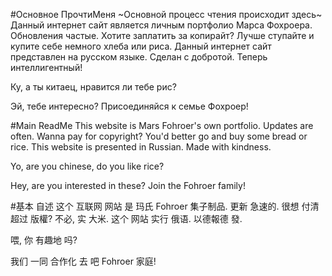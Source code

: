 #Основное ПрочтиМеня
~Основной процесс чтения происходит здесь~
Данный интернет сайт является личным портфолио Марса Фохроера. Обновления частые.
Хотите заплатить за копирайт? Лучше ступайте и купите себе немного хлеба или риса.
Данный интернет сайт представлен на русском языке. Сделан с добротой.
Теперь интеллигентный!

Ку, а ты китаец, нравится ли тебе рис?

Эй, тебе интересно? Присоединяйся к семье Фохроер!

#Main ReadMe
This website is Mars Fohroer's own portfolio. Updates are often. 
Wanna pay for copyright? You'd better go and buy some bread or rice.
This website is presented in Russian. Made with kindness.

Yo, are you chinese, do you like rice?

Hey, are you interested in these? Join the Fohroer family!

#基本 自述
这个 互联网 网站 是 玛氏 Fohroer 集子制品. 更新 急速的.
很想 付清 超过 版權? 不必, 实 大米.
这个 网站 实行 俄语. 以德報德 發.

喂, 你 有趣地 吗?

我们 一同 合作化 去 吧 Fohroer 家庭!